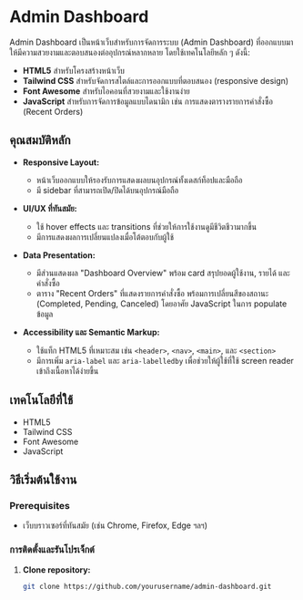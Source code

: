 # Admin Dashboard

Admin Dashboard เป็นหน้าเว็บสำหรับการจัดการระบบ (Admin Dashboard) ที่ออกแบบมาให้มีความสวยงามและตอบสนองต่ออุปกรณ์หลากหลาย โดยใช้เทคโนโลยีหลัก ๆ ดังนี้:

- **HTML5** สำหรับโครงสร้างหน้าเว็บ
- **Tailwind CSS** สำหรับจัดการสไตล์และการออกแบบที่ตอบสนอง (responsive design)
- **Font Awesome** สำหรับไอคอนที่สวยงามและใช้งานง่าย
- **JavaScript** สำหรับการจัดการข้อมูลแบบไดนามิก เช่น การแสดงตารางรายการคำสั่งซื้อ (Recent Orders)

## คุณสมบัติหลัก

- **Responsive Layout:** 
  - หน้าเว็บออกแบบให้รองรับการแสดงผลบนอุปกรณ์ทั้งเดสก์ท็อปและมือถือ
  - มี sidebar ที่สามารถเปิด/ปิดได้บนอุปกรณ์มือถือ

- **UI/UX ที่ทันสมัย:**
  - ใช้ hover effects และ transitions ที่ช่วยให้การใช้งานดูมีชีวิตชีวามากขึ้น
  - มีการแสดงผลการเปลี่ยนแปลงเมื่อโต้ตอบกับผู้ใช้

- **Data Presentation:**
  - มีส่วนแสดงผล "Dashboard Overview" พร้อม card สรุปยอดผู้ใช้งาน, รายได้ และคำสั่งซื้อ
  - ตาราง "Recent Orders" ที่แสดงรายการคำสั่งซื้อ พร้อมการเปลี่ยนสีของสถานะ (Completed, Pending, Canceled) โดยอาศัย JavaScript ในการ populate ข้อมูล

- **Accessibility และ Semantic Markup:**
  - ใช้แท็ก HTML5 ที่เหมาะสม เช่น `<header>`, `<nav>`, `<main>`, และ `<section>`
  - มีการเพิ่ม `aria-label` และ `aria-labelledby` เพื่อช่วยให้ผู้ใช้ที่ใช้ screen reader เข้าถึงเนื้อหาได้ง่ายขึ้น

## เทคโนโลยีที่ใช้

- HTML5
- Tailwind CSS
- Font Awesome
- JavaScript

## วิธีเริ่มต้นใช้งาน

### Prerequisites
- เว็บบราวเซอร์ที่ทันสมัย (เช่น Chrome, Firefox, Edge ฯลฯ)

### การติดตั้งและรันโปรเจ็กต์

1. **Clone repository:**
   ```bash
   git clone https://github.com/yourusername/admin-dashboard.git
